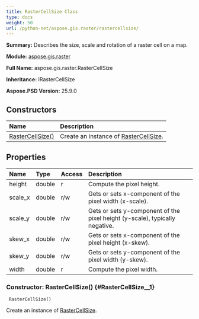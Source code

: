 ```yaml
---
title: RasterCellSize Class
type: docs
weight: 50
url: /python-net/aspose.gis.raster/rastercellsize/
---
```


**Summary:** Describes the size, scale and rotation of a raster cell on a map.

**Module:** [aspose.gis.raster](/psd/python-net/aspose.gis.raster/)

**Full Name:** aspose.gis.raster.RasterCellSize

**Inheritance:** IRasterCellSize

**Aspose.PSD Version:** 25.9.0

## **Constructors**
| **Name** | **Description** |
| :- | :- |
| [RasterCellSize()](#RasterCellSize__1) | Create an instance of [RasterCellSize](/psd/python-net/aspose.gis.raster/rastercellsize/). |
## **Properties**
| **Name** | **Type** | **Access** | **Description** |
| :- | :- | :- | :- |
| height | double | r | Compute the pixel height. |
| scale_x | double | r/w | Gets or sets x-component of the pixel width (x-scale). |
| scale_y | double | r/w | Gets or sets y-component of the pixel height (y-scale), typically negative. |
| skew_x | double | r/w | Gets or sets x-component of the pixel height (x-skew). |
| skew_y | double | r/w | Gets or sets y-component of the pixel width (y-skew). |
| width | double | r | Compute the pixel width. |


### Constructor: RasterCellSize() {#RasterCellSize__1}


```
 RasterCellSize() 
```

Create an instance of [RasterCellSize](/psd/python-net/aspose.gis.raster/rastercellsize/).

